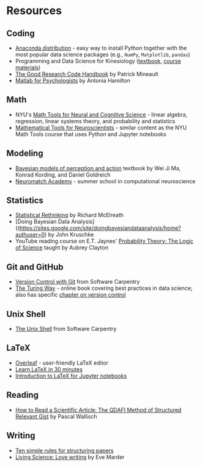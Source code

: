 # Resources

## Coding
- [Anaconda distribution](https://www.anaconda.com/distribution/#download-section) - easy way to install Python together with the most popular data science packages (e.g., `NumPy`, `Matplotlib`, `pandas`) 
- Programming and Data Science for Kinesiology ([textbook](https://hyosubkim.github.io/datasci-for-kin/intro.html), [course materials](https://github.com/hyosubkim/datasci-for-kin-student)) 
- [The Good Research Code Handbook](https://goodresearch.dev/index.html) by Patrick Mineault
- [Matlab for Psychologists](http://www.antoniahamilton.com/matlab.html) by Antonia Hamilton 


## Math
- NYU's [Math Tools for Neural and Cognitive Science](https://www.cns.nyu.edu/~eero/math-tools/) - linear algebra, regression, linear systems theory, and probability and statistics
- [Mathematical Tools for Neuroscientists](https://ebatty.github.io/MathToolsforNeuroscience/intro.html) - similar content as the NYU Math Tools course that uses Python and Jupyter notebooks


## Modeling
- [Bayesian models of perception and action](https://www.cns.nyu.edu/malab/bayesianbook.html) textbook by Wei Ji Ma, Konrad Kording, and Daniel Goldreich
- [Neuromatch Academy](https://compneuro.neuromatch.io/tutorials/intro.html) - summer school in computational neuroscience


## Statistics
- [Statistical Rethinking](https://xcelab.net/rm/statistical-rethinking/) by Richard McElreath
- [Doing Bayesian Data Analysis]((https://sites.google.com/site/doingbayesiandataanalysis/home?authuser=0) by John Kruschke
- YouTube reading course on E.T. Jaynes' [Probability Theory: The Logic of Science](https://www.youtube.com/watch?v=rfKS69cIwHc&list=PL9v9IXDsJkktefQzX39wC2YG07vw7DsQ_) taught by Aubrey Clayton

## Git and GitHub
- [Version Control with Git](https://swcarpentry.github.io/git-novice/) from Software Carpentry
- [The Turing Way](https://the-turing-way.netlify.app/index.html) - online book covering best practices in data science; also has specific [chapter on version control](https://the-turing-way.netlify.app/reproducible-research/vcs.html)  


## Unix Shell
- [The Unix Shell](https://swcarpentry.github.io/shell-novice/) from Software Carpentry


## LaTeX
- [Overleaf](https://www.overleaf.com/) - user-friendly LaTeX editor
- [Learn LaTeX in 30 minutes](https://www.overleaf.com/learn/latex/Learn_LaTeX_in_30_minutes)
- [Introduction to LaTeX for Jupyter notebooks](http://chebe163.caltech.edu/2018w/handouts/intro_to_latex.html)


## Reading
- [How to Read a Scientific Article: The QDAFI Method of Structured Relevant Gist](https://osf.io/5gxme) by Pascal Wallisch 


## Writing
- [Ten simple rules for structuring papers](https://journals.plos.org/ploscompbiol/article?id=10.1371/journal.pcbi.1005619) 
- [Living Science: Love writing](https://elifesciences.org/articles/45734) by Eve Marder



